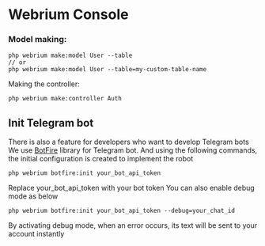 # Webrium Console


### Model making:
```
php webrium make:model User --table
// or
php webrium make:model User --table=my-custom-table-name
```

Making the controller:

```
php webrium make:controller Auth
```

## Init Telegram bot
There is also a feature for developers who want to develop Telegram bots
We use [BotFire](github.com/botfire/botfire/) library for Telegram bot. And using the following commands, the initial configuration is created to implement the robot

```
php webrium botfire:init your_bot_api_token
```
Replace your_bot_api_token with your bot token
You can also enable debug mode as below

```
php webrium botfire:init your_bot_api_token --debug=your_chat_id
```
By activating debug mode, when an error occurs, its text will be sent to your account instantly

